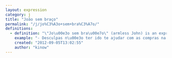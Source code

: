 ```yaml
---
layout: expression
category: j
title: "João sem braço"
permalink: "/j/jo%C3%A3o+sem+bra%C3%A7o/"
definitions:
  - definition: "\"Jo\u00e3o sem bra\u00e7o\" (armless John) is an expression used to say that someone is playing dead in a situation that requires an action from him/her."
    example: "- Desculpas n\u00e3o ter ido te ajudar com as compras na cozinha amor.\n- Sei... voc\u00ea \u00e9 maior Jo\u00e3o sem bra\u00e7o D\u00fa."
    created: "2012-09-05T13:02:55"
    author: "kinow"
---
```

